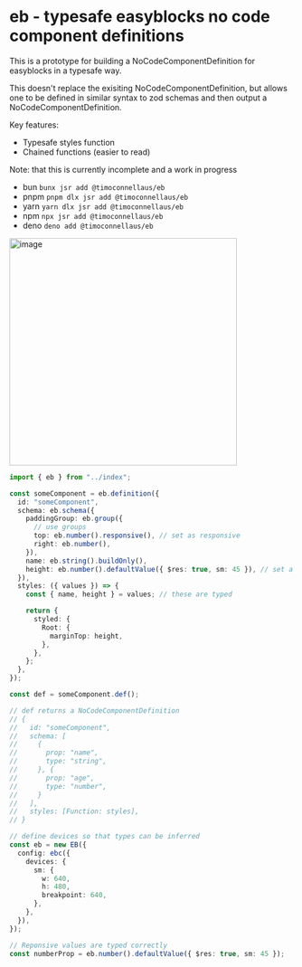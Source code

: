 # eb - typesafe easyblocks no code component definitions

This is a prototype for building a NoCodeComponentDefinition for easyblocks in a typesafe way.

This doesn't replace the exisiting NoCodeComponentDefinition, but allows one to be defined in similar syntax to zod schemas and then output a NoCodeComponentDefinition.

Key features:

- Typesafe styles function
- Chained functions (easier to read)

Note: that this is currently incomplete and a work in progress

- bun `bunx jsr add @timoconnellaus/eb`
- pnpm `pnpm dlx jsr add @timoconnellaus/eb`
- yarn `yarn dlx jsr add @timoconnellaus/eb`
- npm `npx jsr add @timoconnellaus/eb`
- deno `deno add @timoconnellaus/eb`

<img width="402" alt="image" src="https://github.com/timoconnellaus/easyblocks-typed/assets/3151605/ef8a67b3-570f-4912-b6b2-63ddf370d0fd">

```ts
import { eb } from "../index";

const someComponent = eb.definition({
  id: "someComponent",
  schema: eb.schema({
    paddingGroup: eb.group({
      // use groups
      top: eb.number().responsive(), // set as responsive
      right: eb.number(),
    }),
    name: eb.string().buildOnly(),
    height: eb.number().defaultValue({ $res: true, sm: 45 }), // set a default value for one of the responsive values
  }),
  styles: ({ values }) => {
    const { name, height } = values; // these are typed

    return {
      styled: {
        Root: {
          marginTop: height,
        },
      },
    };
  },
});

const def = someComponent.def();

// def returns a NoCodeComponentDefinition
// {
//   id: "someComponent",
//   schema: [
//     {
//       prop: "name",
//       type: "string",
//     }, {
//       prop: "age",
//       type: "number",
//     }
//   ],
//   styles: [Function: styles],
// }

// define devices so that types can be inferred
const eb = new EB({
  config: ebc({
    devices: {
      sm: {
        w: 640,
        h: 480,
        breakpoint: 640,
      },
    },
  }),
});

// Reponsive values are typed correctly
const numberProp = eb.number().defaultValue({ $res: true, sm: 45 });
```
